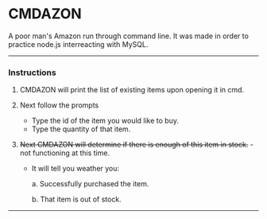 # CMDAZON

A poor man's Amazon run through command line. It was made in order to practice node.js interreacting with MySQL. 

---

### Instructions

1. CMDAZON will print the list of existing items upon opening it in cmd. 

2. Next follow the prompts

   * Type the id of the item you would like to buy.
   * Type the quantity of that item.

3. ~~Next CMDAZON will determine if there is enough of this item in stock.~~  - not functioning at this time. 

   * It will tell you weather you:

       a. Successfully purchased the item.

       b. That item is out of stock.

___

